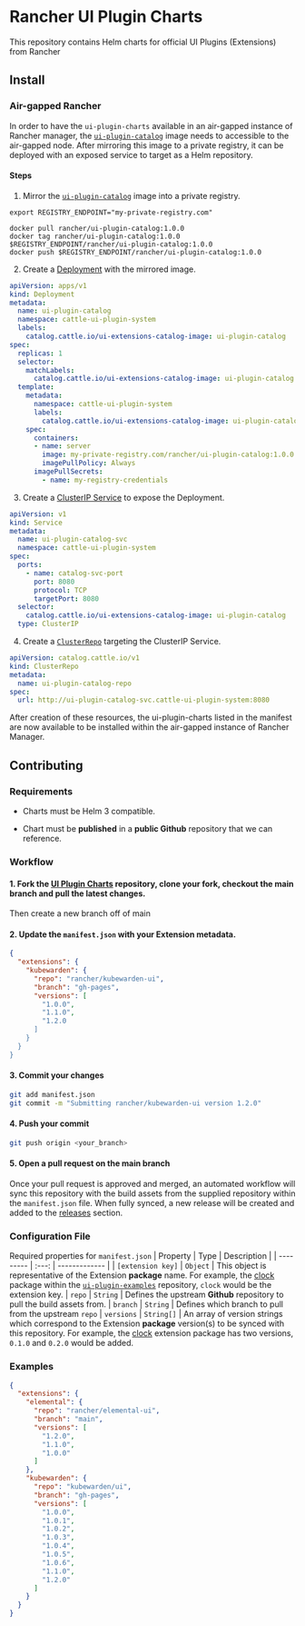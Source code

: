 # Rancher UI Plugin Charts

This repository contains Helm charts for official UI Plugins (Extensions) from Rancher

## Install

### Air-gapped Rancher

In order to have the `ui-plugin-charts` available in an air-gapped instance of Rancher manager, the [`ui-plugin-catalog`](https://hub.docker.com/r/rancher/ui-plugin-catalog/tags) image needs to accessible to the air-gapped node. After mirroring this image to a private registry, it can be deployed with an exposed service to target as a Helm repository.

#### Steps

1. Mirror the [`ui-plugin-catalog`](https://hub.docker.com/r/rancher/ui-plugin-catalog/tags) image into a private registry.

```console
export REGISTRY_ENDPOINT="my-private-registry.com"

docker pull rancher/ui-plugin-catalog:1.0.0
docker tag rancher/ui-plugin-catalog:1.0.0 $REGISTRY_ENDPOINT/rancher/ui-plugin-catalog:1.0.0
docker push $REGISTRY_ENDPOINT/rancher/ui-plugin-catalog:1.0.0
```

2. Create a [Deployment](https://kubernetes.io/docs/concepts/workloads/controllers/deployment/) with the mirrored image.

```yaml
apiVersion: apps/v1
kind: Deployment
metadata:
  name: ui-plugin-catalog
  namespace: cattle-ui-plugin-system
  labels:
    catalog.cattle.io/ui-extensions-catalog-image: ui-plugin-catalog
spec:
  replicas: 1
  selector:
    matchLabels:
      catalog.cattle.io/ui-extensions-catalog-image: ui-plugin-catalog
  template:
    metadata:
      namespace: cattle-ui-plugin-system
      labels:
        catalog.cattle.io/ui-extensions-catalog-image: ui-plugin-catalog
    spec:
      containers:
      - name: server
        image: my-private-registry.com/rancher/ui-plugin-catalog:1.0.0
        imagePullPolicy: Always
      imagePullSecrets:
        - name: my-registry-credentials
```

3. Create a [ClusterIP Service](https://kubernetes.io/docs/concepts/services-networking/service/#type-clusterip) to expose the Deployment.

```yaml
apiVersion: v1
kind: Service
metadata:
  name: ui-plugin-catalog-svc
  namespace: cattle-ui-plugin-system
spec:
  ports:
    - name: catalog-svc-port
      port: 8080
      protocol: TCP
      targetPort: 8080
  selector:
    catalog.cattle.io/ui-extensions-catalog-image: ui-plugin-catalog
  type: ClusterIP
```

4. Create a [`ClusterRepo`](https://ranchermanager.docs.rancher.com/pages-for-subheaders/helm-charts-in-rancher) targeting the ClusterIP Service.

```yaml
apiVersion: catalog.cattle.io/v1
kind: ClusterRepo
metadata:
  name: ui-plugin-catalog-repo
spec:
  url: http://ui-plugin-catalog-svc.cattle-ui-plugin-system:8080
```

After creation of these resources, the ui-plugin-charts listed in the manifest are now available to be installed within the air-gapped instance of Rancher Manager.

## Contributing

### Requirements

* Charts must be Helm 3 compatible.

* Chart must be **published** in a **public Github** repository that we can reference.

### Workflow

#### 1. Fork the [UI Plugin Charts](https://github.com/rancher/ui-plugin-charts) repository, clone your fork, checkout the **main** branch and pull the latest changes. 
Then create a new branch off of main

#### 2. Update the `manifest.json` with your Extension metadata.

```json
{
  "extensions": {
    "kubewarden": {
      "repo": "rancher/kubewarden-ui",
      "branch": "gh-pages",
      "versions": [
        "1.0.0",
        "1.1.0",
        "1.2.0
      ]
    }
  }
}
```

#### 3. Commit your changes
```bash
git add manifest.json
git commit -m "Submitting rancher/kubewarden-ui version 1.2.0"
```

#### 4. Push your commit
```bash
git push origin <your_branch>
```

#### 5. Open a pull request on the **main** branch

Once your pull request is approved and merged, an automated workflow will sync this repository with the build assets from the supplied repository within the `manifest.json` file. When fully synced, a new release will be created and added to the [releases](https://github.com/rancher/ui-plugin-charts/releases) section. 

### Configuration File

Required properties for `manifest.json`
| Property | Type | Description |
| --------- | :---: | ------------- |
| `[extension key]` | `Object` | This object is representative of the Extension **package** name. For example, the [clock](https://github.com/rancher/ui-plugin-examples/tree/main/pkg/clock) package within the [`ui-plugin-examples`](https://github.com/rancher/ui-plugin-examples/tree/main) repository, `clock` would be the extension key.
| `repo` | `String` | Defines the upstream **Github** repository to pull the build assets from.
| `branch` | `String` | Defines which branch to pull from the upstream `repo`
| `versions` | `String[]` | An array of version strings which correspond to the Extension **package** version(s) to be synced with this repository. For example, the [clock](https://github.com/rancher/ui-plugin-examples/tree/main/charts/clock) extension package has two versions, `0.1.0` and `0.2.0` would be added.

### Examples

```json
{
  "extensions": {
    "elemental": {
      "repo": "rancher/elemental-ui",
      "branch": "main",
      "versions": [
        "1.2.0",
        "1.1.0",
        "1.0.0"
      ]
    },
    "kubewarden": {
      "repo": "kubewarden/ui",
      "branch": "gh-pages",
      "versions": [
        "1.0.0",
        "1.0.1",
        "1.0.2",
        "1.0.3",
        "1.0.4",
        "1.0.5",
        "1.0.6",
        "1.1.0",
        "1.2.0"
      ]
    }
  }
}
```


